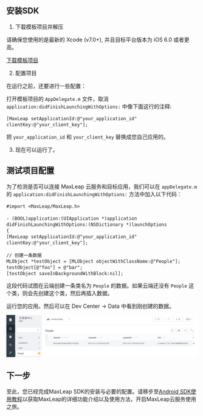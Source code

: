 
## 安装SDK

1. 下载模板项目并解压

请确保您使用的是最新的 Xcode (v7.0+), 并且目标平台版本为 iOS 6.0 或者更高。

<a class="download-sdk" href="https://github.com/MaxLeap/StarterProject-iOS" target="_blank">下载模板项目</a>

2. 配置项目

在运行之前，还要进行一些配置：

打开模板项目的 `AppDelegate.m` 文件，取消 `application:didFinishLaunchingWithOptions:` 中像下面这行的注释:

```objc
[MaxLeap setApplicationId:@"your_application_id" clientKey:@"your_client_key"];
```

把 `your_application_id` 和 `your_client_key` 替换成您自己应用的。

3. 现在可以运行了。


## 测试项目配置

为了检测是否可以连接 MaxLeap 云服务和目标应用，我们可以在 `appDelegate.m` 的 `application:didFinishLaunchingWithOptions:` 方法中加入以下代码：


```objc
#import <MaxLeap/MaxLeap.h>

- (BOOL)application:(UIApplication *)application didFinishLaunchingWithOptions:(NSDictionary *)launchOptions
{
[MaxLeap setApplicationId:@"your_application_id" clientKey:@"your_client_key"];

// 创建一条数据
MLObject *testObject = [MLObject objectWithClassName:@"People"];
testObject[@"foo"] = @"bar";
[testObject saveInBackgroundWithBlock:nil];
```

这段代码试图在云端创建一条类名为 `People` 的数据。如果云端还没有 `People` 这个类，则会先创建这个类，然后再插入数据。

运行您的应用。然后可以在 Dev Center -> Data 中看到刚创建的数据。

![imgSDKQSTestAddObj](../../../images/imgSDKQSTestAddObj.png)

## 下一步
至此，您已经完成MaxLeap SDK的安装与必要的配置。请移步至[Android SDK使用教程](ML_DOCS_GUIDE_LINK_PLACEHOLDER_IOS)以获取MaxLeap的详细功能介绍以及使用方法，开启MaxLeap云服务使用之旅。